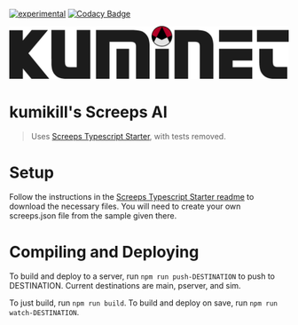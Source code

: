[![experimental](https://github.com/stephenreynolds/screeps/actions/workflows/experimental.yml/badge.svg?branch=experimental)](https://github.com/stephenreynolds/screeps/actions/workflows/experimental.yml)
[![Codacy Badge](https://app.codacy.com/project/badge/Grade/2f69c97361624ee382e3d30913f51931)](https://www.codacy.com/gh/stephenreynolds/screeps/dashboard?utm_source=github.com&amp;utm_medium=referral&amp;utm_content=stephenreynolds/screeps&amp;utm_campaign=Badge_Grade)

![](/assets/kuminet-logo.png)

# kumikill's Screeps AI

> Uses [Screeps Typescript Starter](https://github.com/screepers/screeps-typescript-starter), with tests removed.

# Setup

Follow the instructions in the [Screeps Typescript Starter readme](https://github.com/screepers/screeps-typescript-starter) to download the necessary files. You will need to create your own screeps.json file from the sample given there.

# Compiling and Deploying

To build and deploy to a server, run `npm run push-DESTINATION` to push to DESTINATION. Current destinations are main, pserver, and sim.

To just build, run `npm run build`. To build and deploy on save, run `npm run watch-DESTINATION`.